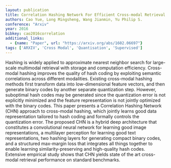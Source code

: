 ```yaml
---
layout: publication
title: Correlation Hashing Network For Efficient Cross-modal Retrieval
authors: Cao Yue, Long Mingsheng, Wang Jianmin, Yu Philip S.
conference: "Arxiv"
year: 2016
bibkey: cao2016correlation
additional_links:
  - {name: "Paper", url: "https://arxiv.org/abs/1602.06697"}
tags: ['ARXIV', 'Cross Modal', 'Quantisation', 'Supervised']
---
```

<p>Hashing is widely applied to approximate nearest neighbor search for
large-scale multimodal retrieval with storage and computation
efficiency. Cross-modal hashing improves the quality of hash coding by
exploiting semantic correlations across different modalities. Existing
cross-modal hashing methods first transform data into low-dimensional
feature vectors, and then generate binary codes by another separate
quantization step. However, suboptimal hash codes may be generated since
the quantization error is not explicitly minimized and the feature
representation is not jointly optimized with the binary codes. This
paper presents a Correlation Hashing Network (CHN) approach to
cross-modal hashing, which jointly learns good data representation
tailored to hash coding and formally controls the quantization error.
The proposed CHN is a hybrid deep architecture that constitutes a
convolutional neural network for learning good image representations, a
multilayer perception for learning good text representations, two
hashing layers for generating compact binary codes, and a structured
max-margin loss that integrates all things together to enable learning
similarity-preserving and high-quality hash codes. Extensive empirical
study shows that CHN yields state of the art cross-modal retrieval
performance on standard benchmarks.</p>
